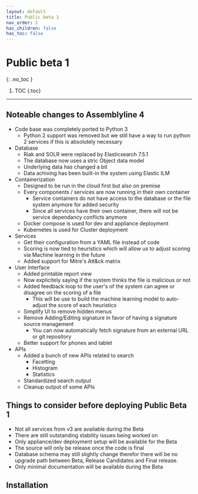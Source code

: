 ```yaml
---
layout: default
title: Public beta 1
nav_order: 2
has_children: false
has_toc: false
---
```


# Public beta 1
{: .no_toc }



1. TOC
{:toc}

---

## Noteable changes to Assemblyline 4 

- Code base was completely ported to Python 3
    - Python 2 support was removed but we still have a way to run python 2 services if this is absolutely necessary
- Database
    - Riak and SOLR were replaced by Elasticsearch 7.5.1 
    - The database now uses a stric Object data model
    - Underlying data has changed a bit
    - Data achiving has been built-in the system using Elastic ILM 
- Containerization
    - Designed to be run in the cloud first but also on premise
    - Every components / services are now running in their own container 
        - Service containers do not have access to the database or the file system anymore for added security
        - Since all services have their own container, there will not be service dependancy conflicts anymore
    - Docker compose is used for dev and appliance deployment 
    - Kubernetes is used for Cluster deployment
- Services
    - Get their configuration from a YAML file instead of code
    - Scoring is now tied to heuristics which will allow us to adjust scoring via Machine learning in the future
    - Added support for Mitre's Att&ck matrix 
- User Interface
    - Added printable report view
    - Now explicitely saying if the system thinks the file is malicious or not
    - Added feedback loop to the user's of the system can agree or disagree on the scoring of a file
        - This will be use to build the machine learning model to auto-adjust the score of each heuristics
    - Simplify UI to remove hidden menus
    - Remove Adding/Editing signature in favor of having a signature source management
        - You can now automatically fetch signature from an external URL or git repository
    - Better support for phones and tablet 
- APIs
    - Added a bunch of new APIs related to search
        - Facetting
        - Histogram 
        - Statistics
    - Standardized search output
    - Cleanup output of some APIs

## Things to consider before deploying Public Beta 1

- Not all services from v3 are available during the Beta
- There are still outstanding stability issues being worked on
- Only appliance/dev deployment setup will be available for the Beta
- The source will only be release once the code is final 
- Database schema may still slightly change therefor there will be no upgrade path between Beta, Release Candidates and Final release.
- Only minimal documentation will be available during the Beta

## Installation 


